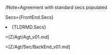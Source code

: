 /Note=Agreement with standard secs populated

Secs={FrontEnd.Secs}<li>{TLDRMD.Secs}
  
=[Z/Agt/Agt_v01.md]

=[Z/Agt/Sec/BackEnd_v01.md]